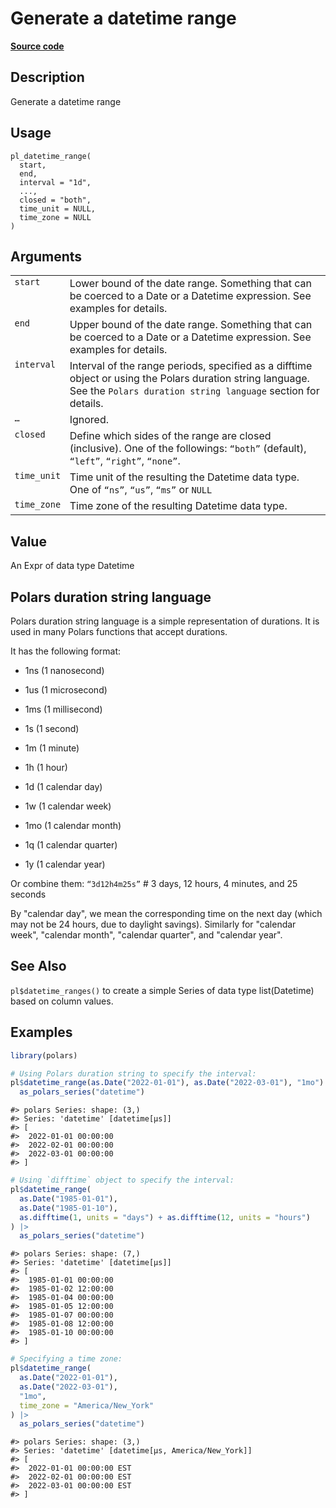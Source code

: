 

# Generate a datetime range

[**Source code**](https://github.com/pola-rs/r-polars/tree/main/R/functions__eager.R#L337)

## Description

Generate a datetime range

## Usage

<pre><code class='language-R'>pl_datetime_range(
  start,
  end,
  interval = "1d",
  ...,
  closed = "both",
  time_unit = NULL,
  time_zone = NULL
)
</code></pre>

## Arguments

<table>
<tr>
<td style="white-space: nowrap; font-family: monospace; vertical-align: top">
<code id="start">start</code>
</td>
<td>
Lower bound of the date range. Something that can be coerced to a Date
or a Datetime expression. See examples for details.
</td>
</tr>
<tr>
<td style="white-space: nowrap; font-family: monospace; vertical-align: top">
<code id="end">end</code>
</td>
<td>
Upper bound of the date range. Something that can be coerced to a Date
or a Datetime expression. See examples for details.
</td>
</tr>
<tr>
<td style="white-space: nowrap; font-family: monospace; vertical-align: top">
<code id="interval">interval</code>
</td>
<td>
Interval of the range periods, specified as a difftime object or using
the Polars duration string language. See the
<code style="white-space: pre;">Polars duration string language</code>
section for details.
</td>
</tr>
<tr>
<td style="white-space: nowrap; font-family: monospace; vertical-align: top">
<code id="...">…</code>
</td>
<td>
Ignored.
</td>
</tr>
<tr>
<td style="white-space: nowrap; font-family: monospace; vertical-align: top">
<code id="closed">closed</code>
</td>
<td>
Define which sides of the range are closed (inclusive). One of the
followings: <code>“both”</code> (default), <code>“left”</code>,
<code>“right”</code>, <code>“none”</code>.
</td>
</tr>
<tr>
<td style="white-space: nowrap; font-family: monospace; vertical-align: top">
<code id="time_unit">time_unit</code>
</td>
<td>
Time unit of the resulting the Datetime data type. One of
<code>“ns”</code>, <code>“us”</code>, <code>“ms”</code> or
<code>NULL</code>
</td>
</tr>
<tr>
<td style="white-space: nowrap; font-family: monospace; vertical-align: top">
<code id="time_zone">time_zone</code>
</td>
<td>
Time zone of the resulting Datetime data type.
</td>
</tr>
</table>

## Value

An Expr of data type Datetime

## Polars duration string language

Polars duration string language is a simple representation of durations.
It is used in many Polars functions that accept durations.

It has the following format:

<ul>
<li>

1ns (1 nanosecond)

</li>
<li>

1us (1 microsecond)

</li>
<li>

1ms (1 millisecond)

</li>
<li>

1s (1 second)

</li>
<li>

1m (1 minute)

</li>
<li>

1h (1 hour)

</li>
<li>

1d (1 calendar day)

</li>
<li>

1w (1 calendar week)

</li>
<li>

1mo (1 calendar month)

</li>
<li>

1q (1 calendar quarter)

</li>
<li>

1y (1 calendar year)

</li>
</ul>

Or combine them: <code>“3d12h4m25s”</code> \# 3 days, 12 hours, 4
minutes, and 25 seconds

By "calendar day", we mean the corresponding time on the next day (which
may not be 24 hours, due to daylight savings). Similarly for "calendar
week", "calendar month", "calendar quarter", and "calendar year".

## See Also

<code>pl$datetime_ranges()</code> to create a simple Series of data type
list(Datetime) based on column values.

## Examples

``` r
library(polars)

# Using Polars duration string to specify the interval:
pl$datetime_range(as.Date("2022-01-01"), as.Date("2022-03-01"), "1mo") |>
  as_polars_series("datetime")
```

    #> polars Series: shape: (3,)
    #> Series: 'datetime' [datetime[μs]]
    #> [
    #>  2022-01-01 00:00:00
    #>  2022-02-01 00:00:00
    #>  2022-03-01 00:00:00
    #> ]

``` r
# Using `difftime` object to specify the interval:
pl$datetime_range(
  as.Date("1985-01-01"),
  as.Date("1985-01-10"),
  as.difftime(1, units = "days") + as.difftime(12, units = "hours")
) |>
  as_polars_series("datetime")
```

    #> polars Series: shape: (7,)
    #> Series: 'datetime' [datetime[μs]]
    #> [
    #>  1985-01-01 00:00:00
    #>  1985-01-02 12:00:00
    #>  1985-01-04 00:00:00
    #>  1985-01-05 12:00:00
    #>  1985-01-07 00:00:00
    #>  1985-01-08 12:00:00
    #>  1985-01-10 00:00:00
    #> ]

``` r
# Specifying a time zone:
pl$datetime_range(
  as.Date("2022-01-01"),
  as.Date("2022-03-01"),
  "1mo",
  time_zone = "America/New_York"
) |>
  as_polars_series("datetime")
```

    #> polars Series: shape: (3,)
    #> Series: 'datetime' [datetime[μs, America/New_York]]
    #> [
    #>  2022-01-01 00:00:00 EST
    #>  2022-02-01 00:00:00 EST
    #>  2022-03-01 00:00:00 EST
    #> ]
